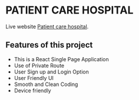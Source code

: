 # PATIENT CARE HOSPITAL

Live website [Patient care hospital](https://patient-care-hospital.web.app/).

## Features of this project

* This is a React Single Page Application
* Use of Private Route
* User Sign up and Login Option
* User Friendly UI
* Smooth and Clean Coding
* Device friendly

